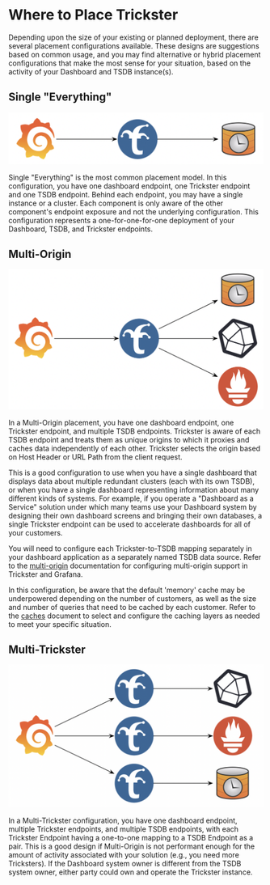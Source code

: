 # Where to Place Trickster

Depending upon the size of your existing or planned deployment, there are several placement configurations available. These designs are suggestions based on common usage, and you may find alternative or hybrid placement configurations that make the most sense for your situation, based on the activity of your Dashboard and TSDB instance(s).

## Single "Everything"

<img src="./images/deploy-single-everything.png" width="600"/>

Single "Everything" is the most common placement model. In this configuration, you have one dashboard endpoint, one Trickster endpoint and one TSDB endpoint. Behind each endpoint, you may have a single instance or a cluster. Each component is only aware of the other component's endpoint exposure and not the underlying configuration. This configuration represents a one-for-one-for-one deployment of your Dashboard, TSDB, and Trickster endpoints.

## Multi-Origin

<img src="./images/deploy-multi-origin.png" width="600"/>

In a Multi-Origin placement, you have one dashboard endpoint, one Trickster endpoint, and multiple TSDB endpoints. Trickster is aware of each TSDB endpoint and treats them as unique origins to which it proxies and caches data independently of each other. Trickster selects the origin based on Host Header or URL Path from the client request.

This is a good configuration to use when you have a single dashboard that displays data about multiple redundant clusters (each with its own TSDB), or when you have a single dashboard representing information about many different kinds of systems. For example, if you operate a "Dashboard as a Service" solution under which many teams use your Dashboard system by designing their own dashboard screens and bringing their own databases, a single Trickster endpoint can be used to accelerate dashboards for all of your customers.

You will need to configure each Trickster-to-TSDB mapping separately in your dashboard application as a separately named TSDB data source. Refer to the [multi-origin](./multi-origin.md) documentation for configuring multi-origin support in Trickster and Grafana.

In this configuration, be aware that the default 'memory' cache may be underpowered depending on the number of customers, as well as the size and number of queries that need to be cached by each customer. Refer to the [caches](./caches.md) document to select and configure the caching layers as needed to meet your specific situation.

## Multi-Trickster

<img src="./images/deploy-multi-trickster.png" width="600"/>

In a Multi-Trickster configuration, you have one dashboard endpoint, multiple Trickster endpoints, and multiple TSDB endpoints, with each Trickster Endpoint having a one-to-one mapping to a TSDB Endpoint as a pair. This is a good design if Multi-Origin is not performant enough for the amount of activity associated with your solution (e.g., you need more Tricksters). If the Dashboard system owner is different from the TSDB system owner, either party could own and operate the Trickster instance.
